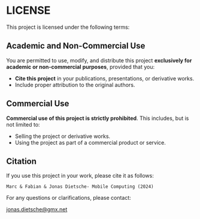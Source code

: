 # LICENSE

This project is licensed under the following terms:

## Academic and Non-Commercial Use
You are permitted to use, modify, and distribute this project **exclusively for academic or non-commercial purposes**, provided that you:
- **Cite this project** in your publications, presentations, or derivative works.
- Include proper attribution to the original authors.

## Commercial Use
**Commercial use of this project is strictly prohibited**. This includes, but is not limited to:
- Selling the project or derivative works.
- Using the project as part of a commercial product or service.

## Citation
If you use this project in your work, please cite it as follows:
```
Marc & Fabian & Jonas Dietsche- Mobile Computing (2024)
```

For any questions or clarifications, please contact:

jonas.dietsche@gmx.net
